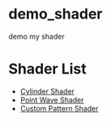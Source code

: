 # demo_shader
demo my shader

# Shader List
- [Cylinder Shader](https://youtu.be/lph7vnpZcPI)
- [Point Wave Shader](https://youtu.be/yxiPmFkRS2w)
- [Custom Pattern Shader](https://youtu.be/DrvOonIyeHo)
